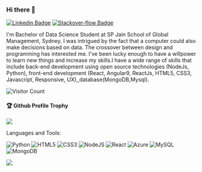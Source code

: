 ### Hi there 👋

[![Linkedin Badge](https://img.shields.io/badge/-Sooryajith-blue?style=flat-square&logo=Linkedin&logoColor=white&link=https://www.linkedin.com/in/sooryajithmy316/)](https://www.linkedin.com/in/sooryajithmy316/)
[![Stackover-flow Badge](https://img.shields.io/badge/StackOverflow-Sooryajith-yellow)](/https://stackoverflow.com/users/19374462/sooryajith-m-y)

I'm
Bachelor of Data Science Student at SP Jain School of Global Management, Sydney.
I was intrigued by the fact that a computer could also make decisions based on data. The crossover between design and programming has  interested  me. I've been lucky enough to have a willpower to learn new things and increase my skills.I have a wide range of skills that include back-end development using open source technologies (NodeJs, Python),  front-end development (React, Angular9, ReactJs, HTML5, CSS3, Javascript, Responsive, UX),,database(MongoDB,Mysql).

![Visitor Count](https://profile-counter.glitch.me/Sooryajithmy/count.svg)

<div>
  <h4>🏆 Github Profile Trophy</h4>
  <a href="https://github.com/ryo-ma/github-profile-trophy">
    <img src="https://github-profile-trophy.vercel.app/?username=Sooryajithmy&column=7"/>
  </a>
</div>

Languages and Tools: 

<img alt="Python" src= "https://img.shields.io/badge/python-%2343853D.svg?style=flat-square&logo=python&logoColor=white"/> <img alt="HTML5" src="https://img.shields.io/badge/html5-%23E34F26.svg?style=flat-square&logo=html5&logoColor=white"/> <img alt="CSS3" src="https://img.shields.io/badge/css3-%231572B6.svg?style=flat-square&logo=css3&logoColor=white"/> <img alt="NodeJS" src="https://img.shields.io/badge/node.js-%2343853D.svg?style=flat-square&logo=node-dot-js&logoColor=white"/> <img alt="React" src="https://img.shields.io/badge/react-%2320232a.svg?style=flat-square&logo=react&logoColor=%2361DAFB"/> <img alt="Azure" src="https://img.shields.io/badge/azure-%230072C6.svg?style=flat-square&logo=azure-devops&logoColor=white"/> <img alt="MySQL" src="https://img.shields.io/badge/mysql-%2300f.svg?style=flat-square&logo=mysql&logoColor=white"/> <img alt="MongoDB" src ="https://img.shields.io/badge/MongoDB-%234ea94b.svg?style=flat-square&logo=mongodb&logoColor=white"/>

![](https://activity-graph.herokuapp.com/graph?username=Sooryajithmy&theme=react-dark&area=true)

<!--
**Sooryajithmy/Sooryajithmy** is a ✨ _special_ ✨ repository because its `README.md` (this file) appears on your GitHub profile.

Here are some ideas to get you started:

- 🔭 I’m currently working on ...
- 🌱 I’m currently learning ...
- 👯 I’m looking to collaborate on ...
- 🤔 I’m looking for help with ...
- 💬 Ask me about ...
- 📫 How to reach me: ...
- 😄 Pronouns: ...
- ⚡ Fun fact: ...
-->
